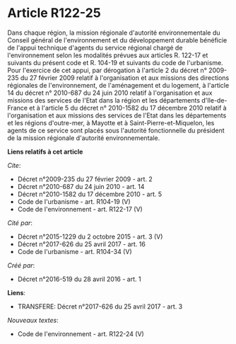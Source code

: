 # Article R122-25

Dans chaque région, la mission régionale d'autorité environnementale du Conseil général de l'environnement et du
développement durable bénéficie de l'appui technique d'agents du service régional chargé de l'environnement selon les
modalités prévues aux articles R. 122-17 et suivants du présent code et R. 104-19 et suivants du code de l'urbanisme. Pour
l'exercice de cet appui, par dérogation à l'article 2 du décret n° 2009-235 du 27 février 2009 relatif à l'organisation et
aux missions des directions régionales de l'environnement, de l'aménagement et du logement, à l'article 14 du décret n°
2010-687 du 24 juin 2010 relatif à l'organisation et aux missions des services de l'Etat dans la région et les départements
d'Ile-de-France et à l'article 5 du décret n° 2010-1582 du 17 décembre 2010 relatif à l'organisation et aux missions des
services de l'Etat dans les départements et les régions d'outre-mer, à Mayotte et à Saint-Pierre-et-Miquelon, les agents de
ce service sont placés sous l'autorité fonctionnelle du président de la mission régionale d'autorité environnementale.

**Liens relatifs à cet article**

_Cite_:

  - Décret n°2009-235 du 27 février 2009 - art. 2
  - Décret n°2010-687 du 24 juin 2010 - art. 14
  - Décret n°2010-1582 du 17 décembre 2010 - art. 5
  - Code de l'urbanisme - art. R104-19 (V)
  - Code de l'environnement - art. R122-17 (V)

_Cité par_:

  - Décret n°2015-1229 du 2 octobre 2015 - art. 3 (V)
  - Décret n°2017-626 du 25 avril 2017 - art. 16
  - Code de l'urbanisme - art. R104-34 (V)

_Créé par_:

  - Décret n°2016-519 du 28 avril 2016 - art. 1

**Liens**:

  - TRANSFERE: Décret n°2017-626 du 25 avril 2017 - art. 3

_Nouveaux textes_:

  - Code de l'environnement - art. R122-24 (V)

